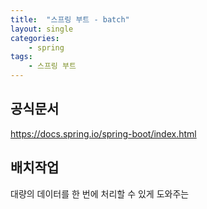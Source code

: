 ```yaml
---
title:  "스프링 부트 - batch"
layout: single
categories:
    - spring
tags:
    - 스프링 부트
---
```


## 공식문서
https://docs.spring.io/spring-boot/index.html

## 배치작업
대량의 데이터를 한 번에 처리할 수 있게 도와주는 


